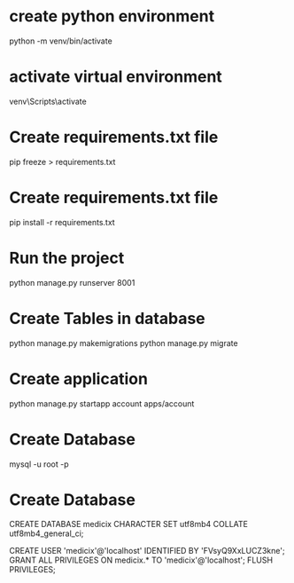# create python environment
python -m venv/bin/activate

# activate virtual environment
venv\Scripts\activate

# Create requirements.txt file
pip freeze > requirements.txt

# Create requirements.txt file
pip install -r requirements.txt

# Run the project
python manage.py runserver 8001

# Create Tables in database
python manage.py makemigrations
python manage.py migrate

# Create application
python manage.py startapp account apps/account

# Create Database
mysql -u root -p

# Create Database
CREATE DATABASE medicix CHARACTER SET utf8mb4 COLLATE utf8mb4_general_ci;

CREATE USER 'medicix'@'localhost' IDENTIFIED BY 'FVsyQ9XxLUCZ3kne';
GRANT ALL PRIVILEGES ON medicix.* TO 'medicix'@'localhost';
FLUSH PRIVILEGES;